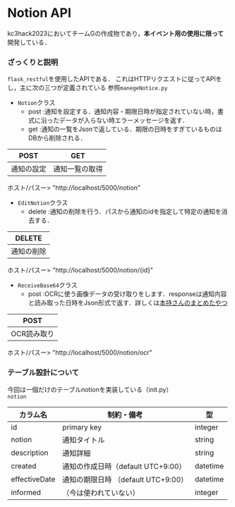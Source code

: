 # Notion API
kc3hack2023においてチームGの作成物であり，**本イベント用の使用に限って**開発している．

### ざっくりと説明
`flask_restful`を使用したAPIである．
これはHTTPリクエストに従ってAPIをし，主に次の三つが定義されている 参照`manegeNotice.py`
* `Notion`クラス<br>
    * post :通知を設定する．通知内容・期限日時が指定されていない時，書式に沿ったデータが入らない時エラーメッセージを返す．<br>
    * get :通知の一覧をJsonで返している．期限の日時をすぎているものはDBから削除される．<br>
    
| POST | GET | 
| --- | --- |
| 通知の設定 | 通知一覧の取得 |

ホスト/パスー> "http://localhost/5000/notion"

* `EditNotion`クラス<br>
     * delete :通知の削除を行う．パスから通知のidを指定して特定の通知を消去する．<br>
     
| DELETE |
| --- |
| 通知の削除 |

ホスト/パスー> "http://localhost/5000/notion/{id}"

* `ReceiveBase64`クラス<br>
     * post :OCRに使う画像データの受け取りをします．responseは通知内容と読み取った日時をJson形式で返す．詳しくは<a href=https://hackmd.io/2KeBMmdaR-iXKwfRKKuCbQ>本持さんのまとめたやつ</a><br>
     
| POST |
| --- |
| OCR読み取り |

ホスト/パスー> "http://localhost/5000/notion/ocr"


### テーブル設計について
今回は一個だけのテーブルnotionを実装している（init.py）<br>
`notion`

| カラム名 | 制約・備考 | 型 |
| - | - | - |
| id | primary key | integer |
| notion | 通知タイトル | string |
| description | 通知詳細 | string |
| created | 通知の作成日時（default UTC+9:00） | datetime |
| effectiveDate | 通知の期限日時 （default UTC+9:00） | datetime |
| informed | （今は使われていない） | integer |    
